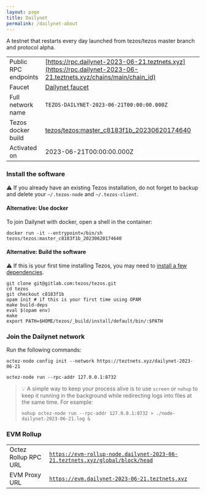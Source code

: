 ```yaml
---
layout: page
title: Dailynet
permalink: /dailynet-about
---
```


A testnet that restarts every day launched from tezos/tezos master branch and protocol alpha.

| | |
|-------|---------------------|
| Public RPC endpoints | [https://rpc.dailynet-2023-06-21.teztnets.xyz](https://rpc.dailynet-2023-06-21.teztnets.xyz/chains/main/chain_id)<br/> |
| Faucet | [Dailynet faucet](https://faucet.dailynet-2023-06-21.teztnets.xyz) |
| Full network name | `TEZOS-DAILYNET-2023-06-21T00:00:00.000Z` |
| Tezos docker build | [tezos/tezos:master_c8183f1b_20230620174640](https://hub.docker.com/r/tezos/tezos/tags?page=1&ordering=last_updated&name=master_c8183f1b_20230620174640) |
| Activated on | 2023-06-21T00:00:00.000Z |





### Install the software

⚠️  If you already have an existing Tezos installation, do not forget to backup and delete your `~/.tezos-node` and `~/.tezos-client`.



#### Alternative: Use docker

To join Dailynet with docker, open a shell in the container:

```
docker run -it --entrypoint=/bin/sh tezos/tezos:master_c8183f1b_20230620174640
```

#### Alternative: Build the software

⚠️  If this is your first time installing Tezos, you may need to [install a few dependencies](https://tezos.gitlab.io/introduction/howtoget.html#setting-up-the-development-environment-from-scratch).

```
git clone git@gitlab.com:tezos/tezos.git
cd tezos
git checkout c8183f1b
opam init # if this is your first time using OPAM
make build-deps
eval $(opam env)
make
export PATH=$HOME/tezos/_build/install/default/bin/:$PATH
```

### Join the Dailynet network

Run the following commands:

```
octez-node config init --network https://teztnets.xyz/dailynet-2023-06-21

octez-node run --rpc-addr 127.0.0.1:8732
```

> 💡 A simple way to keep your process alive is to use `screen` or `nohup` to keep it running in the background while redirecting logs into files at the same time. For example:
>
> ```bash=13
> nohup octez-node run --rpc-addr 127.0.0.1:8732 > ./node-dailynet-2023-06-21.log &
> ```


### EVM Rollup

| | |
|-------|---------------------|
| Octez Rollup RPC URL | [`https://evm-rollup-node.dailynet-2023-06-21.teztnets.xyz/global/block/head`](https://evm-rollup-node.dailynet-2023-06-21.teztnets.xyz) |
| EVM Proxy URL | [`https://evm.dailynet-2023-06-21.teztnets.xyz`](https://evm.dailynet-2023-06-21.teztnets.xyz) |




